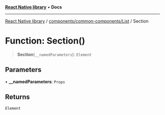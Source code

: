 [**React Native library**](../../../../index.md) • **Docs**

***

[React Native library](../../../../modules.md) / [components/common-components/List](../index.md) / Section

# Function: Section()

> **Section**(`__namedParameters`): `Element`

## Parameters

• **\_\_namedParameters**: `Props`

## Returns

`Element`
